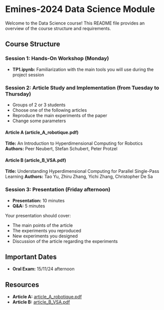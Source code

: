 # Emines-2024 Data Science Module

Welcome to the Data Science course! This README file provides an overview of the course structure and requirements.

## Course Structure

### Session 1: Hands-On Workshop (Monday)
* **TP1.ipynb:** Familiarization with the main tools you will use during the project session

### Session 2: Article Study and Implementation (from Tuesday to Thursday)
* Groups of 2 or 3 students
* Choose one of the following articles
* Reproduce the main experiments of the paper
* Change some parameters

#### Article A (article_A_robotique.pdf)
**Title:** An Introduction to Hyperdimensional Computing for Robotics
**Authors:** Peer Neubert, Stefan Schubert, Peter Protzel

#### Article B (article_B_VSA.pdf)
**Title:** Understanding Hyperdimensional Computing for Parallel Single-Pass Learning
**Authors:** Tao Yu, Zhiru Zhang, Yichi Zhang, Christopher De Sa

### Session 3: Presentation (Friday afternoon)
- **Presentation:** 10 minutes
- **Q&A:** 5 minutes

Your presentation should cover:
* The main points of the article
* The experiments you reproduced
* New experiments you designed
* Discussion of the article regarding the experiments

## Important Dates
- **Oral Exam:** 15/11/24 afternoon

## Resources
- **Article A:** [article_A_robotique.pdf](https://redwood.berkeley.edu/wp-content/uploads/2021/08/Neubert2019_Article_AnIntroductionToHyperdimension.pdf)
- **Article B:** [article_B_VSA.pdf](https://arxiv.org/pdf/2202.04805)
